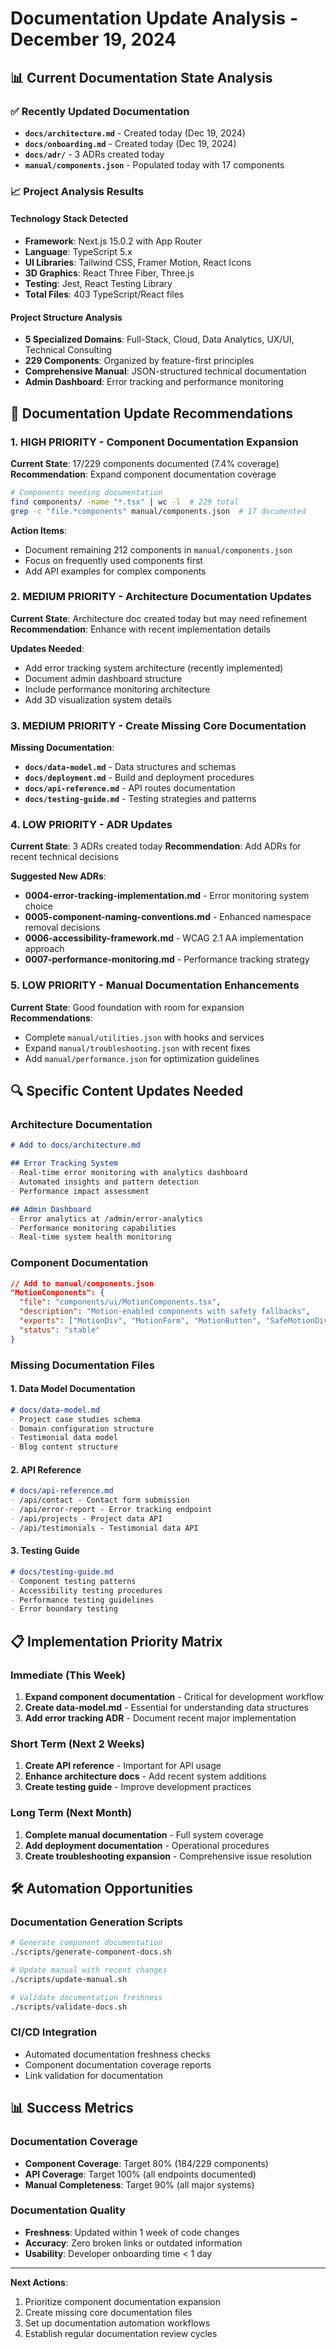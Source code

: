 # Documentation Update Analysis - December 19, 2024

## 📊 Current Documentation State Analysis

### ✅ Recently Updated Documentation
- **`docs/architecture.md`** - Created today (Dec 19, 2024)
- **`docs/onboarding.md`** - Created today (Dec 19, 2024)  
- **`docs/adr/`** - 3 ADRs created today
- **`manual/components.json`** - Populated today with 17 components

### 📈 Project Analysis Results

#### Technology Stack Detected
- **Framework**: Next.js 15.0.2 with App Router
- **Language**: TypeScript 5.x
- **UI Libraries**: Tailwind CSS, Framer Motion, React Icons
- **3D Graphics**: React Three Fiber, Three.js
- **Testing**: Jest, React Testing Library
- **Total Files**: 403 TypeScript/React files

#### Project Structure Analysis
- **5 Specialized Domains**: Full-Stack, Cloud, Data Analytics, UX/UI, Technical Consulting
- **229 Components**: Organized by feature-first principles
- **Comprehensive Manual**: JSON-structured technical documentation
- **Admin Dashboard**: Error tracking and performance monitoring

## 🎯 Documentation Update Recommendations

### 1. **HIGH PRIORITY - Component Documentation Expansion**

**Current State**: 17/229 components documented (7.4% coverage)
**Recommendation**: Expand component documentation coverage

```bash
# Components needing documentation
find components/ -name "*.tsx" | wc -l  # 229 total
grep -c "file.*components" manual/components.json  # 17 documented
```

**Action Items**:
- Document remaining 212 components in `manual/components.json`
- Focus on frequently used components first
- Add API examples for complex components

### 2. **MEDIUM PRIORITY - Architecture Documentation Updates**

**Current State**: Architecture doc created today but may need refinement
**Recommendation**: Enhance with recent implementation details

**Updates Needed**:
- Add error tracking system architecture (recently implemented)
- Document admin dashboard structure
- Include performance monitoring architecture
- Add 3D visualization system details

### 3. **MEDIUM PRIORITY - Create Missing Core Documentation**

**Missing Documentation**:
- **`docs/data-model.md`** - Data structures and schemas
- **`docs/deployment.md`** - Build and deployment procedures  
- **`docs/api-reference.md`** - API routes documentation
- **`docs/testing-guide.md`** - Testing strategies and patterns

### 4. **LOW PRIORITY - ADR Updates**

**Current State**: 3 ADRs created today
**Recommendation**: Add ADRs for recent technical decisions

**Suggested New ADRs**:
- **0004-error-tracking-implementation.md** - Error monitoring system choice
- **0005-component-naming-conventions.md** - Enhanced namespace removal decisions
- **0006-accessibility-framework.md** - WCAG 2.1 AA implementation approach
- **0007-performance-monitoring.md** - Performance tracking strategy

### 5. **LOW PRIORITY - Manual Documentation Enhancements**

**Current State**: Good foundation with room for expansion
**Recommendations**:
- Complete `manual/utilities.json` with hooks and services
- Expand `manual/troubleshooting.json` with recent fixes
- Add `manual/performance.json` for optimization guidelines

## 🔍 Specific Content Updates Needed

### Architecture Documentation
```markdown
# Add to docs/architecture.md

## Error Tracking System
- Real-time error monitoring with analytics dashboard
- Automated insights and pattern detection
- Performance impact assessment

## Admin Dashboard
- Error analytics at /admin/error-analytics
- Performance monitoring capabilities
- Real-time system health monitoring
```

### Component Documentation
```json
// Add to manual/components.json
"MotionComponents": {
  "file": "components/ui/MotionComponents.tsx",
  "description": "Motion-enabled components with safety fallbacks",
  "exports": ["MotionDiv", "MotionForm", "MotionButton", "SafeMotionDiv"],
  "status": "stable"
}
```

### Missing Documentation Files

#### 1. Data Model Documentation
```markdown
# docs/data-model.md
- Project case studies schema
- Domain configuration structure  
- Testimonial data model
- Blog content structure
```

#### 2. API Reference
```markdown
# docs/api-reference.md
- /api/contact - Contact form submission
- /api/error-report - Error tracking endpoint
- /api/projects - Project data API
- /api/testimonials - Testimonial data API
```

#### 3. Testing Guide
```markdown
# docs/testing-guide.md
- Component testing patterns
- Accessibility testing procedures
- Performance testing guidelines
- Error boundary testing
```

## 📋 Implementation Priority Matrix

### Immediate (This Week)
1. **Expand component documentation** - Critical for development workflow
2. **Create data-model.md** - Essential for understanding data structures
3. **Add error tracking ADR** - Document recent major implementation

### Short Term (Next 2 Weeks)  
1. **Create API reference** - Important for API usage
2. **Enhance architecture docs** - Add recent system additions
3. **Create testing guide** - Improve development practices

### Long Term (Next Month)
1. **Complete manual documentation** - Full system coverage
2. **Add deployment documentation** - Operational procedures
3. **Create troubleshooting expansion** - Comprehensive issue resolution

## 🛠️ Automation Opportunities

### Documentation Generation Scripts
```bash
# Generate component documentation
./scripts/generate-component-docs.sh

# Update manual with recent changes  
./scripts/update-manual.sh

# Validate documentation freshness
./scripts/validate-docs.sh
```

### CI/CD Integration
- Automated documentation freshness checks
- Component documentation coverage reports
- Link validation for documentation

## 📊 Success Metrics

### Documentation Coverage
- **Component Coverage**: Target 80% (184/229 components)
- **API Coverage**: Target 100% (all endpoints documented)
- **Manual Completeness**: Target 90% (all major systems)

### Documentation Quality
- **Freshness**: Updated within 1 week of code changes
- **Accuracy**: Zero broken links or outdated information
- **Usability**: Developer onboarding time < 1 day

---

**Next Actions**:
1. Prioritize component documentation expansion
2. Create missing core documentation files
3. Set up documentation automation workflows
4. Establish regular documentation review cycles